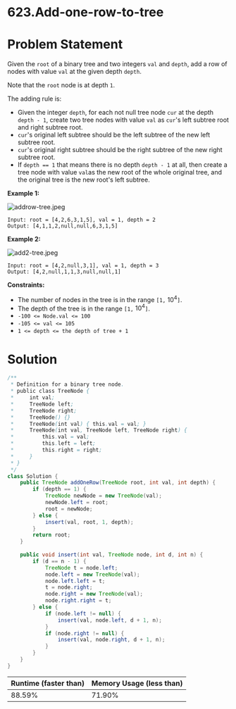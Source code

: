# 623.Add-one-row-to-tree

# Problem Statement

Given the `root` of a binary tree and two integers `val` and `depth`, add a row of nodes with value `val` at the given depth `depth`.

Note that the `root` node is at depth `1`.

The adding rule is:

- Given the integer `depth`, for each not null tree node `cur` at the depth `depth - 1`, create two tree nodes with value `val` as `cur`'s left subtree root and right subtree root.
- `cur`'s original left subtree should be the left subtree of the new left subtree root.
- `cur`'s original right subtree should be the right subtree of the new right subtree root.
- If `depth == 1` that means there is no depth `depth - 1` at all, then create a tree node with value `val`as the new root of the whole original tree, and the original tree is the new root's left subtree.

**Example 1:**

![addrow-tree.jpeg](https://assets.leetcode.com/uploads/2021/03/15/addrow-tree.jpg)

```other
Input: root = [4,2,6,3,1,5], val = 1, depth = 2
Output: [4,1,1,2,null,null,6,3,1,5]
```

**Example 2:**

![add2-tree.jpeg](https://assets.leetcode.com/uploads/2021/03/11/add2-tree.jpg)

```other
Input: root = [4,2,null,3,1], val = 1, depth = 3
Output: [4,2,null,1,1,3,null,null,1]
```

**Constraints:**

- The number of nodes in the tree is in the range `[1,` $10^4$`]`.
- The depth of the tree is in the range `[1,` $10^4$`]`.
- `-100 <= Node.val <= 100`
- `-105 <= val <= 105`
- `1 <= depth <= the depth of tree + 1`

# Solution

```java
/**
 * Definition for a binary tree node.
 * public class TreeNode {
 *     int val;
 *     TreeNode left;
 *     TreeNode right;
 *     TreeNode() {}
 *     TreeNode(int val) { this.val = val; }
 *     TreeNode(int val, TreeNode left, TreeNode right) {
 *         this.val = val;
 *         this.left = left;
 *         this.right = right;
 *     }
 * }
 */
class Solution {
    public TreeNode addOneRow(TreeNode root, int val, int depth) {
        if (depth == 1) {
            TreeNode newNode = new TreeNode(val);
            newNode.left = root;
            root = newNode;
        } else {
            insert(val, root, 1, depth);
        }
        return root;
    }
    
    public void insert(int val, TreeNode node, int d, int n) {
        if (d == n - 1) {
            TreeNode t = node.left;
            node.left = new TreeNode(val);
            node.left.left = t;
            t = node.right;
            node.right = new TreeNode(val);
            node.right.right = t;
        } else {
            if (node.left != null) {
                insert(val, node.left, d + 1, n);
            }
            if (node.right != null) {
                insert(val, node.right, d + 1, n);
            }
        }
    }
}
```

| **Runtime (faster than)** | **Memory Usage (less than)** |
| ------------------------- | ---------------------------- |
| 88.59%                    | 71.90%                       |

